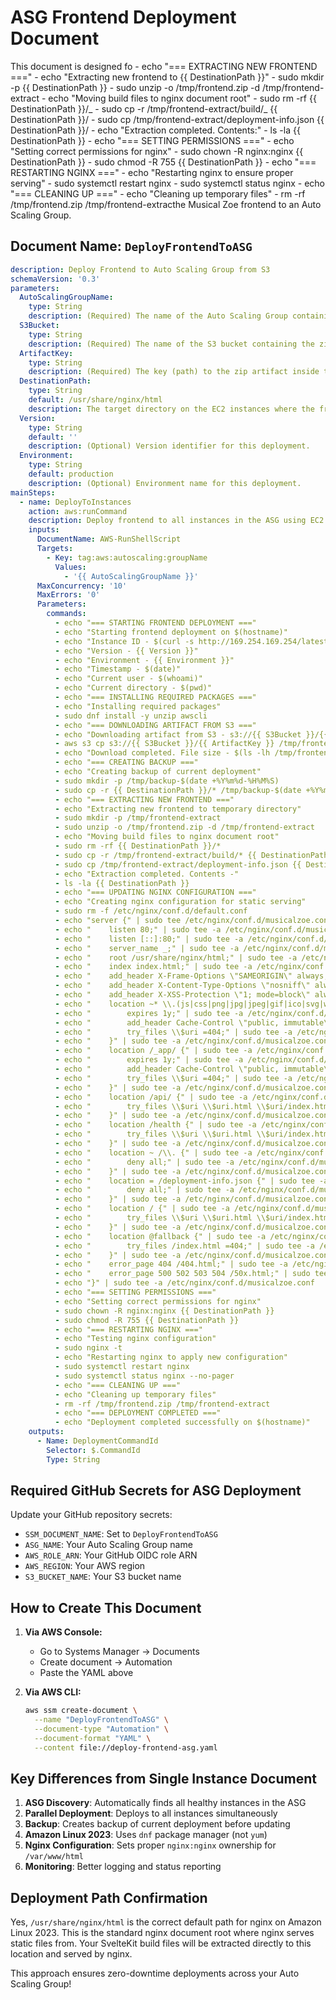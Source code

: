 # ASG Frontend Deployment Document

This document is designed fo - echo "=== EXTRACTING NEW FRONTEND ===" - echo "Extracting new frontend to {{ DestinationPath }}" - sudo mkdir -p {{ DestinationPath }} - sudo unzip -o /tmp/frontend.zip -d /tmp/frontend-extract - echo "Moving build files to nginx document root" - sudo rm -rf {{ DestinationPath }}/_ - sudo cp -r /tmp/frontend-extract/build/_ {{ DestinationPath }}/ - sudo cp /tmp/frontend-extract/deployment-info.json {{ DestinationPath }}/ - echo "Extraction completed. Contents:" - ls -la {{ DestinationPath }} - echo "=== SETTING PERMISSIONS ===" - echo "Setting correct permissions for nginx" - sudo chown -R nginx:nginx {{ DestinationPath }} - sudo chmod -R 755 {{ DestinationPath }} - echo "=== RESTARTING NGINX ===" - echo "Restarting nginx to ensure proper serving" - sudo systemctl restart nginx - sudo systemctl status nginx - echo "=== CLEANING UP ===" - echo "Cleaning up temporary files" - rm -rf /tmp/frontend.zip /tmp/frontend-extracthe Musical Zoe frontend to an Auto Scaling Group.

## Document Name: `DeployFrontendToASG`

```yaml
description: Deploy Frontend to Auto Scaling Group from S3
schemaVersion: '0.3'
parameters:
  AutoScalingGroupName:
    type: String
    description: (Required) The name of the Auto Scaling Group containing the EC2 instances.
  S3Bucket:
    type: String
    description: (Required) The name of the S3 bucket containing the zipped frontend artifact.
  ArtifactKey:
    type: String
    description: (Required) The key (path) to the zip artifact inside the S3 bucket.
  DestinationPath:
    type: String
    default: /usr/share/nginx/html
    description: The target directory on the EC2 instances where the frontend files will be extracted.
  Version:
    type: String
    default: ''
    description: (Optional) Version identifier for this deployment.
  Environment:
    type: String
    default: production
    description: (Optional) Environment name for this deployment.
mainSteps:
  - name: DeployToInstances
    action: aws:runCommand
    description: Deploy frontend to all instances in the ASG using EC2 tags
    inputs:
      DocumentName: AWS-RunShellScript
      Targets:
        - Key: tag:aws:autoscaling:groupName
          Values:
            - '{{ AutoScalingGroupName }}'
      MaxConcurrency: '10'
      MaxErrors: '0'
      Parameters:
        commands:
          - echo "=== STARTING FRONTEND DEPLOYMENT ==="
          - echo "Starting frontend deployment on $(hostname)"
          - echo "Instance ID - $(curl -s http://169.254.169.254/latest/meta-data/instance-id)"
          - echo "Version - {{ Version }}"
          - echo "Environment - {{ Environment }}"
          - echo "Timestamp - $(date)"
          - echo "Current user - $(whoami)"
          - echo "Current directory - $(pwd)"
          - echo "=== INSTALLING REQUIRED PACKAGES ==="
          - echo "Installing required packages"
          - sudo dnf install -y unzip awscli
          - echo "=== DOWNLOADING ARTIFACT FROM S3 ==="
          - echo "Downloading artifact from S3 - s3://{{ S3Bucket }}/{{ ArtifactKey }}"
          - aws s3 cp s3://{{ S3Bucket }}/{{ ArtifactKey }} /tmp/frontend.zip
          - echo "Download completed. File size - $(ls -lh /tmp/frontend.zip)"
          - echo "=== CREATING BACKUP ==="
          - echo "Creating backup of current deployment"
          - sudo mkdir -p /tmp/backup-$(date +%Y%m%d-%H%M%S)
          - sudo cp -r {{ DestinationPath }}/* /tmp/backup-$(date +%Y%m%d-%H%M%S)/ 2>/dev/null || echo "No existing files to backup"
          - echo "=== EXTRACTING NEW FRONTEND ==="
          - echo "Extracting new frontend to temporary directory"
          - sudo mkdir -p /tmp/frontend-extract
          - sudo unzip -o /tmp/frontend.zip -d /tmp/frontend-extract
          - echo "Moving build files to nginx document root"
          - sudo rm -rf {{ DestinationPath }}/*
          - sudo cp -r /tmp/frontend-extract/build/* {{ DestinationPath }}/
          - sudo cp /tmp/frontend-extract/deployment-info.json {{ DestinationPath }}/
          - echo "Extraction completed. Contents -"
          - ls -la {{ DestinationPath }}
          - echo "=== UPDATING NGINX CONFIGURATION ==="
          - echo "Creating nginx configuration for static serving"
          - sudo rm -f /etc/nginx/conf.d/default.conf
          - echo "server {" | sudo tee /etc/nginx/conf.d/musicalzoe.conf
          - echo "    listen 80;" | sudo tee -a /etc/nginx/conf.d/musicalzoe.conf
          - echo "    listen [::]:80;" | sudo tee -a /etc/nginx/conf.d/musicalzoe.conf
          - echo "    server_name _;" | sudo tee -a /etc/nginx/conf.d/musicalzoe.conf
          - echo "    root /usr/share/nginx/html;" | sudo tee -a /etc/nginx/conf.d/musicalzoe.conf
          - echo "    index index.html;" | sudo tee -a /etc/nginx/conf.d/musicalzoe.conf
          - echo "    add_header X-Frame-Options \"SAMEORIGIN\" always;" | sudo tee -a /etc/nginx/conf.d/musicalzoe.conf
          - echo "    add_header X-Content-Type-Options \"nosniff\" always;" | sudo tee -a /etc/nginx/conf.d/musicalzoe.conf
          - echo "    add_header X-XSS-Protection \"1; mode=block\" always;" | sudo tee -a /etc/nginx/conf.d/musicalzoe.conf
          - echo "    location ~* \\.(js|css|png|jpg|jpeg|gif|ico|svg|woff|woff2|ttf|eot)$ {" | sudo tee -a /etc/nginx/conf.d/musicalzoe.conf
          - echo "        expires 1y;" | sudo tee -a /etc/nginx/conf.d/musicalzoe.conf
          - echo "        add_header Cache-Control \"public, immutable\";" | sudo tee -a /etc/nginx/conf.d/musicalzoe.conf
          - echo "        try_files \\$uri =404;" | sudo tee -a /etc/nginx/conf.d/musicalzoe.conf
          - echo "    }" | sudo tee -a /etc/nginx/conf.d/musicalzoe.conf
          - echo "    location /_app/ {" | sudo tee -a /etc/nginx/conf.d/musicalzoe.conf
          - echo "        expires 1y;" | sudo tee -a /etc/nginx/conf.d/musicalzoe.conf
          - echo "        add_header Cache-Control \"public, immutable\";" | sudo tee -a /etc/nginx/conf.d/musicalzoe.conf
          - echo "        try_files \\$uri =404;" | sudo tee -a /etc/nginx/conf.d/musicalzoe.conf
          - echo "    }" | sudo tee -a /etc/nginx/conf.d/musicalzoe.conf
          - echo "    location /api/ {" | sudo tee -a /etc/nginx/conf.d/musicalzoe.conf
          - echo "        try_files \\$uri \\$uri.html \\$uri/index.html @fallback;" | sudo tee -a /etc/nginx/conf.d/musicalzoe.conf
          - echo "    }" | sudo tee -a /etc/nginx/conf.d/musicalzoe.conf
          - echo "    location /health {" | sudo tee -a /etc/nginx/conf.d/musicalzoe.conf
          - echo "        try_files \\$uri \\$uri.html \\$uri/index.html @fallback;" | sudo tee -a /etc/nginx/conf.d/musicalzoe.conf
          - echo "    }" | sudo tee -a /etc/nginx/conf.d/musicalzoe.conf
          - echo "    location ~ /\\. {" | sudo tee -a /etc/nginx/conf.d/musicalzoe.conf
          - echo "        deny all;" | sudo tee -a /etc/nginx/conf.d/musicalzoe.conf
          - echo "    }" | sudo tee -a /etc/nginx/conf.d/musicalzoe.conf
          - echo "    location = /deployment-info.json {" | sudo tee -a /etc/nginx/conf.d/musicalzoe.conf
          - echo "        deny all;" | sudo tee -a /etc/nginx/conf.d/musicalzoe.conf
          - echo "    }" | sudo tee -a /etc/nginx/conf.d/musicalzoe.conf
          - echo "    location / {" | sudo tee -a /etc/nginx/conf.d/musicalzoe.conf
          - echo "        try_files \\$uri \\$uri.html \\$uri/index.html @fallback;" | sudo tee -a /etc/nginx/conf.d/musicalzoe.conf
          - echo "    }" | sudo tee -a /etc/nginx/conf.d/musicalzoe.conf
          - echo "    location @fallback {" | sudo tee -a /etc/nginx/conf.d/musicalzoe.conf
          - echo "        try_files /index.html =404;" | sudo tee -a /etc/nginx/conf.d/musicalzoe.conf
          - echo "    }" | sudo tee -a /etc/nginx/conf.d/musicalzoe.conf
          - echo "    error_page 404 /404.html;" | sudo tee -a /etc/nginx/conf.d/musicalzoe.conf
          - echo "    error_page 500 502 503 504 /50x.html;" | sudo tee -a /etc/nginx/conf.d/musicalzoe.conf
          - echo "}" | sudo tee -a /etc/nginx/conf.d/musicalzoe.conf
          - echo "=== SETTING PERMISSIONS ==="
          - echo "Setting correct permissions for nginx"
          - sudo chown -R nginx:nginx {{ DestinationPath }}
          - sudo chmod -R 755 {{ DestinationPath }}
          - echo "=== RESTARTING NGINX ==="
          - echo "Testing nginx configuration"
          - sudo nginx -t
          - echo "Restarting nginx to apply new configuration"
          - sudo systemctl restart nginx
          - sudo systemctl status nginx --no-pager
          - echo "=== CLEANING UP ==="
          - echo "Cleaning up temporary files"
          - rm -rf /tmp/frontend.zip /tmp/frontend-extract
          - echo "=== DEPLOYMENT COMPLETED ==="
          - echo "Deployment completed successfully on $(hostname)"
    outputs:
      - Name: DeploymentCommandId
        Selector: $.CommandId
        Type: String
```

## Required GitHub Secrets for ASG Deployment

Update your GitHub repository secrets:

- `SSM_DOCUMENT_NAME`: Set to `DeployFrontendToASG`
- `ASG_NAME`: Your Auto Scaling Group name
- `AWS_ROLE_ARN`: Your GitHub OIDC role ARN
- `AWS_REGION`: Your AWS region
- `S3_BUCKET_NAME`: Your S3 bucket name

## How to Create This Document

1. **Via AWS Console:**
   - Go to Systems Manager → Documents
   - Create document → Automation
   - Paste the YAML above

2. **Via AWS CLI:**
   ```bash
   aws ssm create-document \
     --name "DeployFrontendToASG" \
     --document-type "Automation" \
     --document-format "YAML" \
     --content file://deploy-frontend-asg.yaml
   ```

## Key Differences from Single Instance Document

1. **ASG Discovery**: Automatically finds all healthy instances in the ASG
2. **Parallel Deployment**: Deploys to all instances simultaneously
3. **Backup**: Creates backup of current deployment before updating
4. **Amazon Linux 2023**: Uses `dnf` package manager (not `yum`)
5. **Nginx Configuration**: Sets proper `nginx:nginx` ownership for `/var/www/html`
6. **Monitoring**: Better logging and status reporting

## Deployment Path Confirmation

Yes, `/usr/share/nginx/html` is the correct default path for nginx on Amazon Linux 2023. This is the standard nginx document root where nginx serves static files from. Your SvelteKit build files will be extracted directly to this location and served by nginx.

This approach ensures zero-downtime deployments across your Auto Scaling Group!
